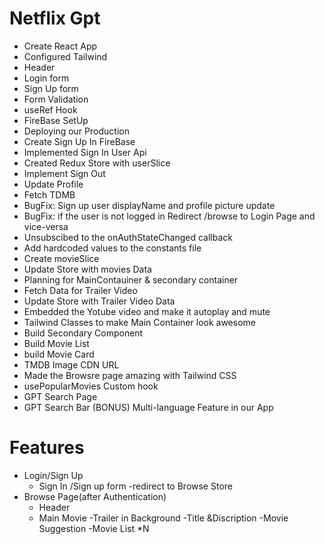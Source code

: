 # Netflix Gpt
 - Create React App
 - Configured Tailwind
 - Header 
 - Login form
 - Sign Up form
 - Form Validation
 - useRef Hook
 - FireBase SetUp
 - Deploying our Production
 - Create Sign Up In FireBase
 - Implemented Sign In User Api
 - Created Redux Store with userSlice
 - Implement Sign Out
 - Update Profile
 - Fetch TDMB
 - BugFix: Sign up user displayName and profile picture update
 - BugFix: if the user is not logged in Redirect /browse to Login    Page and vice-versa
 - Unsubscibed to the onAuthStateChanged callback
 - Add hardcoded values to the constants file
 - Create movieSlice
 - Update Store with movies Data
 - Planning for MainContauiner & secondary container
 - Fetch Data for Trailer Video
 - Update Store with Trailer Video Data
 - Embedded the Yotube video and make it autoplay and mute
 - Tailwind Classes to make Main Container look awesome
 - Build Secondary Component
 - Build Movie List
 - build Movie Card
 - TMDB Image CDN URL
 - Made the Browsre page amazing with Tailwind CSS
 - usePopularMovies Custom hook
 - GPT Search Page
 - GPT Search Bar
(BONUS) Multi-language Feature in our App
# Features
  - Login/Sign Up
    - Sign In /Sign up form
    -redirect to Browse Store 
  - Browse Page(after Authentication)
     - Header
     - Main Movie 
              -Trailer in Background
              -Title &Discription 
              -Movie Suggestion
                   -Movie List *N 
